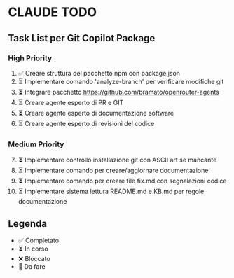 # CLAUDE TODO

## Task List per Git Copilot Package

### High Priority
1. ✅ Creare struttura del pacchetto npm con package.json
2. ⏳ Implementare comando 'analyze-branch' per verificare modifiche git
3. ⏳ Integrare pacchetto https://github.com/bramato/openrouter-agents
4. ⏳ Creare agente esperto di PR e GIT
5. ⏳ Creare agente esperto di documentazione software
6. ⏳ Creare agente esperto di revisioni del codice

### Medium Priority
7. ⏳ Implementare controllo installazione git con ASCII art se mancante
8. ⏳ Implementare comando per creare/aggiornare documentazione
9. ⏳ Implementare comando per creare file fix.md con segnalazioni codice
10. ⏳ Implementare sistema lettura README.md e KB.md per regole documentazione

## Legenda
- ✅ Completato
- ⏳ In corso
- ❌ Bloccato
- 📝 Da fare